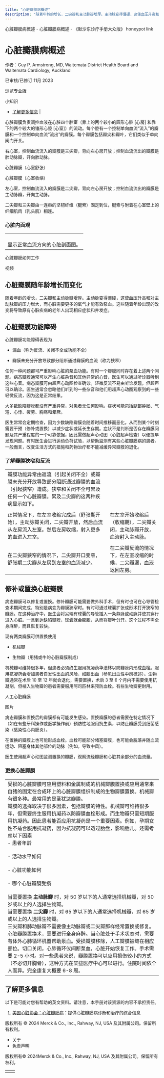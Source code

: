 ```yaml
---
title: "心脏瓣膜病概述"
description: "随着年龄的增长，二尖瓣和主动脉瓣增厚。主动脉变得僵硬，这使血压升高和对主动脉瓣的压力增大，而心脏需要更多的氧气才能有效泵血。这些随着年龄出现的改变将导致原有心脏疾病的老年人出现相应症状和并发症。"
---
```


﻿心脏瓣膜病概述 \- 心脏瓣膜病概述 \- 《默沙东诊疗手册大众版》 honeypot link

# 心脏瓣膜病概述

作者：Guy P. Armstrong, MD, Waitemata District Health Board and Waitemata Cardiology,
Auckland

已审核/已修订 11月 2023

浏览专业版

小知识

- [了解更多信息](#了解更多信息_v54782071_zh) \|

心脏瓣膜负责调控血液在心脏四个腔室（靠上的两个较小的圆形心腔 \[心房\] 和靠下的两个较大的锥形心腔 \[心室\]）的流动。每个腔有一个控制单向血流“流入”的瓣膜和一个控制单向血流“流出”的瓣膜。每个瓣膜包括瓣尖和瓣叶，它们类似于单向阀门开关。

右心室，控制血流流入的瓣膜是三尖瓣，背向右心房开放；控制血流流出的瓣膜是肺动脉瓣，开向肺动脉。

心脏瓣膜（心室舒张）



心脏瓣膜（心室收缩）



左心室，控制血流流入的瓣膜是二尖瓣，背向左心房开放；控制血流流出的瓣膜是主动脉瓣，开向主动脉。

二尖瓣和三尖瓣由一连串的坚韧纤维（腱索）固定到位，腱索与附着在心室壁上的纤细肌肉（乳头肌）相连。

### 心脏内面观

|     |
| --- |
| <br>显示正常血流方向的心脏剖面图。 |

心脏瓣膜如何工作



视频

## 心脏瓣膜随年龄增长而变化

随着年龄的增长，二尖瓣和主动脉瓣增厚。主动脉变得僵硬，这使血压升高和对主动脉瓣的压力增大，而心脏需要更多的氧气才能有效泵血。这些随着年龄出现的改变将导致原有心脏疾病的老年人出现相应症状和并发症。

## 心脏瓣膜功能障碍

心脏瓣膜功能障碍表现为

- 漏血（称为反流、关闭不全或功能不全）

- 瓣膜未充分开放导致部分阻断通过瓣膜的血流（称为狭窄）


任何一种问题都可严重影响心脏的泵血功能。有时一个瓣膜同时存在着上述两个问题。病态瓣膜通常可以产生心脏杂音和其他异常的心音，医生可以通过听诊器听到这些心音。病态瓣膜可由超声心动图检查确诊。轻微反流不易由听诊发现，但超声可以确诊。医生通常会忽略他们听到的一些杂音和他们用超声心动图观察到的一些轻微反流，因为这是正常结果。

大多数缺陷瓣膜都没有严重异常，对患者无任何影响。症状可能包括腿部肿胀、气短、心悸、疲劳、胸痛和晕厥。

医生常常会定期检查，因为少数缺陷瓣膜会随着时间推移而恶化，从而到某个时刻需要干预（修补或置换）以减少症状或延长生存期。症状不是判断是否存在瓣膜问题及其严重程度的一个可靠依据，因此需做超声心动图（心脏超声检查）以便提早发现问题。有时医生会进行运动负荷试验，以帮助监测有某些心脏瓣膜病的患者。一般而言，改变生活方式的措施和药物治疗都不能减缓异常瓣膜的退化。

### 了解瓣膜狭窄和反流

|     |     |
| --- | --- |
| 瓣膜功能异常由返流（引起关闭不全）或瓣膜未充分开放导致部分阻断通过瓣膜的血流（引起狭窄）造成。狭窄和关闭不全可累及任何一个心脏瓣膜。累及二尖瓣的这两种疾病显示如下。 |
|  |
| 正常情况下，在左室收缩完成后（舒张期开始），主动脉瓣关闭，二尖瓣开放，然后血流从左房流入左室。然后左房收缩，射入更多的血进入左室。 | 在左室开始收缩后（收缩期），二尖瓣关闭，主动脉瓣开放，血液射入主动脉。 |
|  |
| 在二尖瓣狭窄的情况下，二尖瓣开口变窄，舒张期二尖瓣从左房到左室的血流减少。 | 在二尖瓣反流的情况下，在左室收缩的时候，二尖瓣漏，血液返回左房。 |

## 修补或置换心脏瓣膜

病态瓣膜可以修复或置换。修补瓣膜可能需要做外科手术，但有时也可在心导管检查术期间完成，特别是病变为瓣膜狭窄时。有时可通过球囊扩张成形术打开狭窄的瓣膜。在这种治疗中，医生会将尖端有球囊的导管插入一条静脉或动脉并使其穿行进入心脏。一旦到达缺陷瓣膜，球囊就会膨胀，从而将瓣叶分开。这个过程不需全身麻醉，而且恢复较快。

现有两类瓣膜可供置换使用

- 机械瓣

- 生物瓣（用猪或牛的心脏瓣膜制成）


机械瓣可维持很多年，但患者必须终生服用抗凝药华法林以防瓣膜内形成血栓。服用抗凝药会增加患者自发性出血的风险，如脑出血（参见出血性中风概述）。生物瓣通常在术后 10 至 12 年就会退化，需要置换，术后 3 至 6 个月内不需要使用抗凝剂，但植入生物瓣的患者需要服用阿司匹林来预防血栓。有些生物瓣更耐用。

人工心脏瓣膜



图片

病态瓣膜和置换后的瓣膜都有可能发生感染。置换瓣膜的患者需要在特定情况下（如在有些牙科操作或医学操作前）预防性地服用抗生素，以防止瓣膜受到细菌感染（感染性心内膜炎）。

在置换的瓣膜上也可能形成血栓。血栓可能部分堵塞瓣膜，也可能会脱落并随血流运动、阻塞身体其他部位的动脉（例如，导致中风）。

医生使用超声心动图监测置换的瓣膜，观察流经瓣膜和心脏其余部分的血流量。

### 更换心脏瓣膜

|     |
| --- |
| 受损的心脏瓣膜可应用塑料和金属制成的机械瓣膜置换或应用通常来自猪的固定在合成环上的心脏瓣膜组织制成的生物瓣膜置换。机械瓣有很多种。最常用的是圣犹达瓣膜。<br>瓣膜的选择取决于很多因素，包括瓣膜的特性。机械瓣可维持很多年，但需要终生服用抗凝药以防瓣膜血栓形成。而生物瓣只需短期服用抗凝药。因此患者能否应用抗凝药是一个重要因素。例如，孕期女性不适合服用抗凝药，因为抗凝药可以透过胎盘，影响胎儿。还需考虑以下因素 <br>- 患者年龄<br>  <br>- 活动水平如何<br>  <br>- 心脏功能如何<br>  <br>- 哪个心脏瓣膜受损<br>  <br>当需要置换 **主动脉瓣** 时，对 50 岁以下的人通常选择机械瓣，对 50 岁或以上的人选择生物瓣。<br>当需要置换 **二尖瓣** 时，对 65 岁以下的人通常选择机械瓣，对 65 岁或以上的人选择生物瓣。<br>三尖瓣和肺动脉瓣不需要像主动脉瓣或二尖瓣那样经常置换或修复。<br>心脏瓣膜置换术，需要进行全身麻醉。当心脏处于手术状态时，需要有体外心肺循环机器帮助泵血。受损瓣膜移除，人工瓣膜被缝在相应部位。切口关闭，心肺循环仪间断泵血，心脏开始恢复工作。手术需要 2-5 小时。对一些患者来说，瓣膜置换可以应用损伤较小的方式（不必切开胸骨），这种方式在某些医疗中心可以进行。住院时间依个人而异。完全康复大概要 6-8 周。<br> |

## 了解更多信息

以下是可能对您有帮助的英文资料。请注意，本手册对该资源的内容不承担责任。

1. [美国心脏协会：心脏瓣膜病](https://www.heart.org/en/health-topics/heart-valve-problems-and-disease)：提供心脏瓣膜病诊断和治疗的综合信息




版权所有 © 2024
Merck & Co., Inc., Rahway, NJ, USA 及其附属公司。保留所有权利。

- 关于
- 免责声明

版权所有© 2024Merck & Co., Inc., Rahway, NJ, USA 及其附属公司。保留所有权利。

|     |     |
| --- | --- |
|  |  |